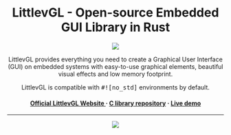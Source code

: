 <h1 align="center"> LittlevGL - Open-source Embedded GUI Library in Rust</h1>

<p align="center">
<img src="https://littlevgl.com/github/cover_ori_reduced_2.gif">
</p>

<p align="center">
LittlevGL provides everything you need to create a Graphical User Interface (GUI) on embedded systems with easy-to-use graphical elements, beautiful visual effects and low memory footprint. 
</p>
<p align="center">
LittlevGL is compatible with <samp>#![no_std]</samp> environments by default.
</p>

<h4 align="center">
<a href="https://littlevgl.com">Official LittlevGL Website </a> &middot; 
<a href="https://github.com/littlevgl/lvgl">C library repository</a> &middot;
<a href="https://littlevgl.com/live-demo">Live demo</a>
</h4>

---

<p align="center">
<img src="https://raw.githubusercontent.com/rafaelcaricio/lvgl-rs/master/demo.png">
</p>
